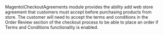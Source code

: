 Magento\CheckoutAgreements module provides the ability add web store agreement that customers must accept before purchasing
products from store. The customer will need to accept the terms and conditions in the Order Review section of the
checkout process to be able to place an order if Terms and Conditions functionality is enabled.